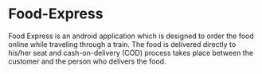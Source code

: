 # Food-Express
Food Express is an android application which is designed to order the food online while traveling through a train. The food is delivered directly to his/her seat and cash-on-delivery (COD) process takes place between the customer and the person who delivers the food.
